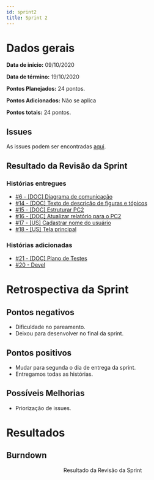 ```yaml
---
id: sprint2
title: Sprint 2
---
```


# Dados gerais
**Data de início:** 09/10/2020

**Data de término:** 19/10/2020

**Pontos Planejados:** 24 pontos.

**Pontos Adicionados:** Não se aplica

**Pontos totais:** 24 pontos.

## Issues

As issues podem ser encontradas [aqui](https://github.com/track-cooler/app_track_cooler/milestone/3?closed=1).

## Resultado da Revisão da Sprint

### Histórias entregues

* [#6 - [DOC] Diagrama de comunicação](https://github.com/track-cooler/app_track_cooler/issues/6)
* [#14 - [DOC] Texto de descrição de figuras e tópicos](https://github.com/track-cooler/app_track_cooler/issues/14)
* [#15 - [DOC] Estruturar PC2](https://github.com/track-cooler/app_track_cooler/issues/15)
* [#16 - [DOC] Atualizar relatório para o PC2](https://github.com/track-cooler/app_track_cooler/issues/16)
* [#17 - [US] Cadastrar nome do usuário](https://github.com/track-cooler/app_track_cooler/issues/17)
* [#18 - [US] Tela principal](https://github.com/track-cooler/app_track_cooler/issues/18)

### Histórias adicionadas

* [#21 - [DOC] Plano de Testes](https://github.com/track-cooler/app_track_cooler/issues/21)
* [#20 - Devel](https://github.com/track-cooler/app_track_cooler/pull/20)

# Retrospectiva da Sprint
## Pontos negativos
* Dificuldade no pareamento.
* Deixou para desenvolver no final da sprint.

## Pontos positivos
* Mudar para segunda o dia de entrega da sprint.
* Entregamos todas as histórias.

## Possíveis Melhorias
* Priorização de issues.

# Resultados
## Burndown


<p align="middle">Resultado da Revisão da Sprint</p>
